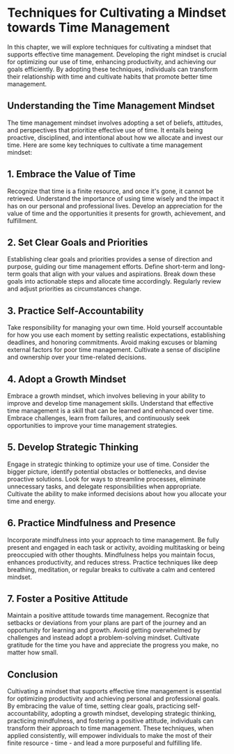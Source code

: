 Techniques for Cultivating a Mindset towards Time Management
=====================================================================

In this chapter, we will explore techniques for cultivating a mindset that supports effective time management. Developing the right mindset is crucial for optimizing our use of time, enhancing productivity, and achieving our goals efficiently. By adopting these techniques, individuals can transform their relationship with time and cultivate habits that promote better time management.

**Understanding the Time Management Mindset**
---------------------------------------------

The time management mindset involves adopting a set of beliefs, attitudes, and perspectives that prioritize effective use of time. It entails being proactive, disciplined, and intentional about how we allocate and invest our time. Here are some key techniques to cultivate a time management mindset:

## 1. Embrace the Value of Time

Recognize that time is a finite resource, and once it's gone, it cannot be retrieved. Understand the importance of using time wisely and the impact it has on our personal and professional lives. Develop an appreciation for the value of time and the opportunities it presents for growth, achievement, and fulfillment.

## 2. Set Clear Goals and Priorities

Establishing clear goals and priorities provides a sense of direction and purpose, guiding our time management efforts. Define short-term and long-term goals that align with your values and aspirations. Break down these goals into actionable steps and allocate time accordingly. Regularly review and adjust priorities as circumstances change.

## 3. Practice Self-Accountability

Take responsibility for managing your own time. Hold yourself accountable for how you use each moment by setting realistic expectations, establishing deadlines, and honoring commitments. Avoid making excuses or blaming external factors for poor time management. Cultivate a sense of discipline and ownership over your time-related decisions.

## 4. Adopt a Growth Mindset

Embrace a growth mindset, which involves believing in your ability to improve and develop time management skills. Understand that effective time management is a skill that can be learned and enhanced over time. Embrace challenges, learn from failures, and continuously seek opportunities to improve your time management strategies.

## 5. Develop Strategic Thinking

Engage in strategic thinking to optimize your use of time. Consider the bigger picture, identify potential obstacles or bottlenecks, and devise proactive solutions. Look for ways to streamline processes, eliminate unnecessary tasks, and delegate responsibilities when appropriate. Cultivate the ability to make informed decisions about how you allocate your time and energy.

## 6. Practice Mindfulness and Presence

Incorporate mindfulness into your approach to time management. Be fully present and engaged in each task or activity, avoiding multitasking or being preoccupied with other thoughts. Mindfulness helps you maintain focus, enhances productivity, and reduces stress. Practice techniques like deep breathing, meditation, or regular breaks to cultivate a calm and centered mindset.

## 7. Foster a Positive Attitude

Maintain a positive attitude towards time management. Recognize that setbacks or deviations from your plans are part of the journey and an opportunity for learning and growth. Avoid getting overwhelmed by challenges and instead adopt a problem-solving mindset. Cultivate gratitude for the time you have and appreciate the progress you make, no matter how small.

**Conclusion**
--------------

Cultivating a mindset that supports effective time management is essential for optimizing productivity and achieving personal and professional goals. By embracing the value of time, setting clear goals, practicing self-accountability, adopting a growth mindset, developing strategic thinking, practicing mindfulness, and fostering a positive attitude, individuals can transform their approach to time management. These techniques, when applied consistently, will empower individuals to make the most of their finite resource - time - and lead a more purposeful and fulfilling life.
